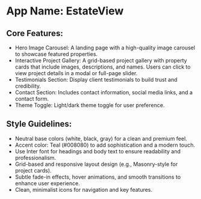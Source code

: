 # **App Name**: EstateView

## Core Features:

- Hero Image Carousel: A landing page with a high-quality image carousel to showcase featured properties.
- Interactive Project Gallery: A grid-based project gallery with property cards that include images, descriptions, and names. Users can click to view project details in a modal or full-page slider.
- Testimonials Section: Display client testimonials to build trust and credibility.
- Contact Section: Includes contact information, social media links, and a contact form.
- Theme Toggle: Light/dark theme toggle for user preference.

## Style Guidelines:

- Neutral base colors (white, black, gray) for a clean and premium feel.
- Accent color: Teal (#008080) to add sophistication and a modern touch.
- Use Inter font for headings and body text to ensure readability and professionalism.
- Grid-based and responsive layout design (e.g., Masonry-style for project cards).
- Subtle fade-in effects, hover animations, and smooth transitions to enhance user experience.
- Clean, minimalist icons for navigation and key features.